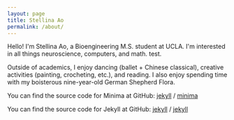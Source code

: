 ```yaml
---
layout: page
title: Stellina Ao
permalink: /about/
---
```


Hello! I'm Stellina Ao, a Bioengineering M.S. student at UCLA. I'm interested in all things neuroscience, computers, and math. test.

Outside of academics, I enjoy dancing (ballet + Chinese classical), creative activities (painting, crocheting, etc.), and reading. I also enjoy spending time with my boisterous nine-year-old German Shepherd Flora. 

You can find the source code for Minima at GitHub:
[jekyll][jekyll-organization] /
[minima](https://github.com/jekyll/minima)

You can find the source code for Jekyll at GitHub:
[jekyll][jekyll-organization] /
[jekyll](https://github.com/jekyll/jekyll)


[jekyll-organization]: https://github.com/jekyll
